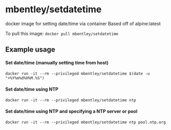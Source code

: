 mbentley/setdatetime
====================

docker image for setting date/time via container
Based off of alpine:latest

To pull this image:
`docker pull mbentley/setdatetime`

## Example usage

#### Set date/time (manually setting time from host)
`docker run -it --rm --privileged mbentley/setdatetime $(date -u "+%Y%m%d%H%M.%S")`

#### Set date/time using NTP
`docker run -it --rm --privileged mbentley/setdatetime ntp`

#### Set date/time using NTP and specifying a NTP server or pool
`docker run -it --rm --privileged mbentley/setdatetime ntp pool.ntp.org`
